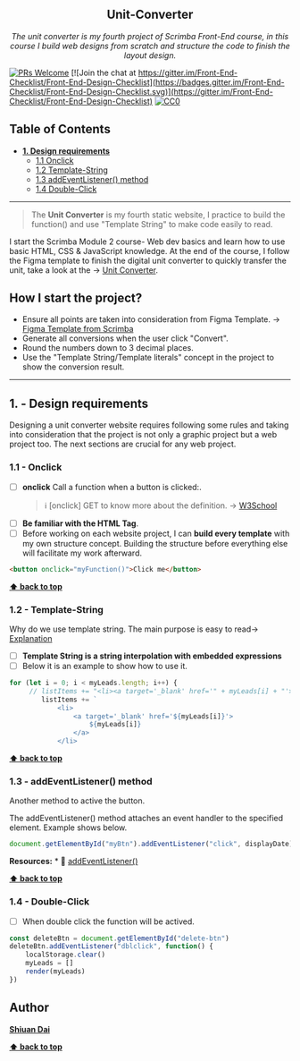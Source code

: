 <h2 align="center">Unit-Converter</h2>

<p align="center">
  <em> The unit converter is my fourth project of Scrimba Front-End course, in this course I build web designs from scratch and structure the code to finish the layout design.</em>
</p>

[![PRs Welcome](https://img.shields.io/badge/PRs-welcome-brightgreen.svg)](http://makeapullrequest.com) [![Join the chat at https://gitter.im/Front-End-Checklist/Front-End-Design-Checklist](https://badges.gitter.im/Front-End-Checklist/Front-End-Design-Checklist.svg)](https://gitter.im/Front-End-Checklist/Front-End-Design-Checklist) [![CC0](https://img.shields.io/badge/license-CC0-green.svg)](https://creativecommons.org/publicdomain/zero/1.0/)

## Table of Contents
* **[1. Design requirements](#1---design-requirements)**
	* [1.1 Onclick](#11---Onclick)
	* [1.2 Template-String](#12---Template-String/Template-literals)
	* [1.3 addEventListener() method](#13---addEventListener()-method)
	* [1.4 Double-Click](#14---double--Click)


---

> The **Unit Converter** is my fourth static website, I practice to build the function() and use "Template String" to make code easily to read.

I start the Scrimba Module 2 course- Web dev basics and learn how to use basic HTML, CSS & JavaScript knowledge. At the end of the course, I follow the Figma template to finish the digital unit converter to quickly transfer the unit, take a look at the → [Unit Converter](https://shiuandai.github.io/Unit-Converter/).

## How I start the project?

* Ensure all points are taken into consideration from Figma Template. → [Figma Template from Scrimba](https://www.figma.com/file/cqtGul0V8RFXY4vTcIv1Kc/Unit-Conversion?type=design&node-id=0-1&mode=design&t=VhkuEmfZw4OMoEqd-0)
* Generate all conversions when the user click "Convert".
* Round the numbers down to 3 decimal places.
* Use the "Template String/Template literals" concept in the project to show the conversion result.

---

## 1. - Design requirements

Designing a unit converter website requires following some rules and taking into consideration that the project is not only a graphic project but a web project too. The next sections are crucial for any web project.

### 1.1 - Onclick

* [ ] **onclick** Call a function when a button is clicked:.
	> ℹ️ [onclick] GET to know more about the definition. → [W3School](https://www.w3schools.com/jsref/event_onclick.asp)
* [ ] **Be familiar with the HTML Tag**. 
* [ ] Before working on each website project, I can **build every template** with my own structure concept. Building the structure before everything else will facilitate my work afterward.

```html
<button onclick="myFunction()">Click me</button>
```

**[⬆ back to top](#table-of-contents)**

### 1.2 - Template-String

Why do we use template string. The main purpose is easy to read→ [Explanation](https://levelup.gitconnected.com/what-are-template-literals-and-why-should-you-use-it-in-javascript-3468bfaeb05d)

* [ ] **Template String is a string interpolation with embedded expressions**
* [ ] Below it is an example to show how to use it.

```js
for (let i = 0; i < myLeads.length; i++) {
     // listItems += "<li><a target='_blank' href='" + myLeads[i] + "'>" + myLeads[i] + "</a></li>"
        listItems += `
            <li>
                <a target='_blank' href='${myLeads[i]}'>
                    ${myLeads[i]}
                </a>
            </li>
```


**[⬆ back to top](#table-of-contents)**

### 1.3 - addEventListener() method

Another method to active the button.

The addEventListener() method attaches an event handler to the specified element. Example shows below.

```js
document.getElementById("myBtn").addEventListener("click", displayDate);
```

  __Resources:__
	* 📖 [addEventListener()](https://www.w3schools.com/js/js_htmldom_eventlistener.asp)


**[⬆ back to top](#table-of-contents)**


### 1.4 - Double-Click

* [ ] When double click the function will be actived.
      
```js
const deleteBtn = document.getElementById("delete-btn")
deleteBtn.addEventListener("dblclick", function() {
    localStorage.clear()
    myLeads = []
    render(myLeads)
})
```

## Author

**[Shiuan Dai](https://www.linkedin.com/in/shiuandai/)**

**[⬆ back to top](#table-of-contents)**


[6]:	https://guideguide.me/
[7]:	https://www.sketchapp.com/docs/canvas/rulers-guides-grids/
[8]:	https://getbootstrap.com/docs/4.0/layout/grid/
[9]:	http://flexboxgrid.com/
[10]: https://css-tricks.com/dont-overthink-it-grids/
[11]:	https://www.lifewire.com/aco-file-2619477
[16]:	http://bradfrost.com/blog/post/atomic-web-design/
[22]:	https://js.libhunt.com/
[23]:	https://bestof.js.org/
[28]:	https://gitter.im/Front-End-Checklist/Front-End-Design-Checklist
